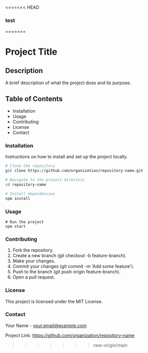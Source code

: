 <<<<<<< HEAD
### test
=======
# Project Title

## Description
A brief description of what the project does and its purpose.

## Table of Contents
- Installation
- Usage
- Contributing
- License
- Contact

### Installation
Instructions on how to install and set up the project locally.
```bash
# Clone the repository
git clone https://github.com/organization/repository-name.git

# Navigate to the project directory
cd repository-name

# Install dependencies
npm install
```
### Usage
```
# Run the project
npm start
```
### Contributing

1. Fork the repository.
2. Create a new branch (git checkout -b feature-branch).
3. Make your changes.
4. Commit your changes (git commit -m 'Add some feature').
5. Push to the branch (git push origin feature-branch).
6. Open a pull request.

### License
This project is licensed under the MIT License.
### Contact
Your Name - your.email@example.com

Project Link: https://github.com/organization/repository-name
>>>>>>> new-origin/main
